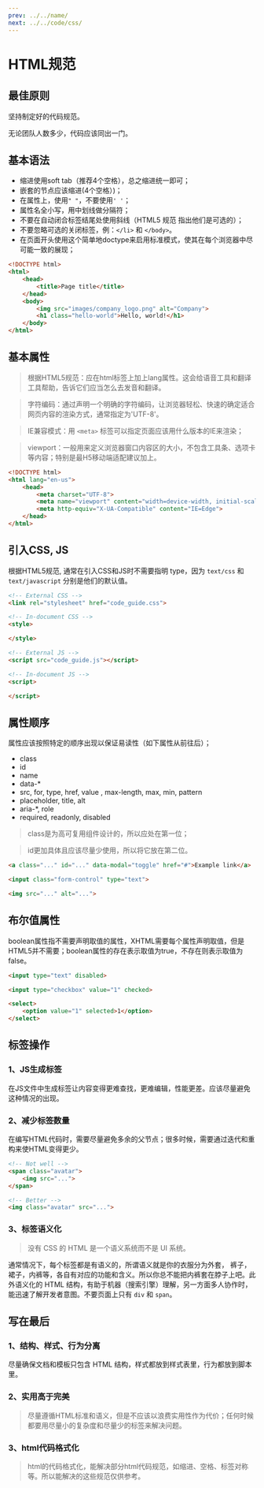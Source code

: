 ```yaml
---
prev: ../../name/
next: ../../code/css/
---
```


# HTML规范

## 最佳原则

坚持制定好的代码规范。

无论团队人数多少，代码应该同出一门。

## 基本语法

- 缩进使用soft tab（推荐4个空格），总之缩进统一即可；
- 嵌套的节点应该缩进(4个空格）)；
- 在属性上，使用`" "`，不要使用`' '`；
- 属性名全小写，用中划线做分隔符；
- 不要在自动闭合标签结尾处使用斜线（HTML5 规范 指出他们是可选的）；
- 不要忽略可选的关闭标签，例：`</li>` 和 `</body>`。
- 在页面开头使用这个简单地doctype来启用标准模式，使其在每个浏览器中尽可能一致的展现；

```html
<!DOCTYPE html>
<html>
    <head>
        <title>Page title</title>
    </head>
    <body>
        <img src="images/company_logo.png" alt="Company">
        <h1 class="hello-world">Hello, world!</h1>
    </body>
</html>
```

## 基本属性

> 根据HTML5规范：应在html标签上加上lang属性。这会给语音工具和翻译工具帮助，告诉它们应当怎么去发音和翻译。

> 字符编码：通过声明一个明确的字符编码，让浏览器轻松、快速的确定适合网页内容的渲染方式，通常指定为'UTF-8'。

> IE兼容模式：用 `<meta>` 标签可以指定页面应该用什么版本的IE来渲染；

> viewport：一般用来定义浏览器窗口内容区的大小，不包含工具条、选项卡等内容；特别是最H5移动端适配建议加上。

```html
<!DOCTYPE html>
<html lang="en-us">
    <head>
        <meta charset="UTF-8">
        <meta name="viewport" content="width=device-width, initial-scale=1.0">
        <meta http-equiv="X-UA-Compatible" content="IE=Edge">
    </head>
</html>
```

## 引入CSS, JS

根据HTML5规范, 通常在引入CSS和JS时不需要指明 type，因为 `text/css` 和 `text/javascript` 分别是他们的默认值。

```html
<!-- External CSS -->
<link rel="stylesheet" href="code_guide.css">

<!-- In-document CSS -->
<style>

</style>

<!-- External JS -->
<script src="code_guide.js"></script>

<!-- In-document JS -->
<script>

</script>
```

## 属性顺序

属性应该按照特定的顺序出现以保证易读性（如下属性从前往后）；

- class
- id
- name
- data-*
- src, for, type, href, value , max-length, max, min, pattern
- placeholder, title, alt
- aria-*, role
- required, readonly, disabled

> class是为高可复用组件设计的，所以应处在第一位；

> id更加具体且应该尽量少使用，所以将它放在第二位。

```html
<a class="..." id="..." data-modal="toggle" href="#">Example link</a>

<input class="form-control" type="text">

<img src="..." alt="...">
```

## 布尔值属性

boolean属性指不需要声明取值的属性，XHTML需要每个属性声明取值，但是HTML5并不需要；boolean属性的存在表示取值为true，不存在则表示取值为false。

```html
<input type="text" disabled>

<input type="checkbox" value="1" checked>

<select>
    <option value="1" selected>1</option>
</select>
```

## 标签操作

### 1、JS生成标签

在JS文件中生成标签让内容变得更难查找，更难编辑，性能更差。应该尽量避免这种情况的出现。

### 2、减少标签数量

在编写HTML代码时，需要尽量避免多余的父节点；很多时候，需要通过迭代和重构来使HTML变得更少。

```html
<!-- Not well -->
<span class="avatar">
    <img src="...">
</span>

<!-- Better -->
<img class="avatar" src="...">
```

### 3、标签语义化

> 没有 CSS 的 HTML 是一个语义系统而不是 UI 系统。

通常情况下，每个标签都是有语义的，所谓语义就是你的衣服分为外套， 裤子，裙子，内裤等，各自有对应的功能和含义。所以你总不能把内裤套在脖子上吧。此外语义化的 HTML 结构，有助于机器（搜索引擎）理解，另一方面多人协作时，能迅速了解开发者意图。不要页面上只有 `div` 和 `span`。

## 写在最后

### 1、结构、样式、行为分离

尽量确保文档和模板只包含 HTML 结构，样式都放到样式表里，行为都放到脚本里。

### 2、实用高于完美

> 尽量遵循HTML标准和语义，但是不应该以浪费实用性作为代价；任何时候都要用尽量小的复杂度和尽量少的标签来解决问题。

### 3、html代码格式化

> html的代码格式化，能解决部分html代码规范，如缩进、空格、标签对称等。所以能解决的这些规范仅供参考。
